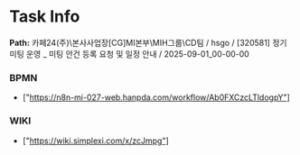 # Task Info

**Path:** 카페24(주)\본사사업장\[CG]MI본부\MIH그룹\CD팀 / hsgo / [320581] 정기 미팅 운영 _ 미팅 안건 등록 요청 및 일정 안내 / 2025-09-01_00-00-00

### BPMN
- ["https://n8n-mi-027-web.hanpda.com/workflow/Ab0FXCzcLTldogpY"]

### WIKI
- ["https://wiki.simplexi.com/x/zcJmpg"]

